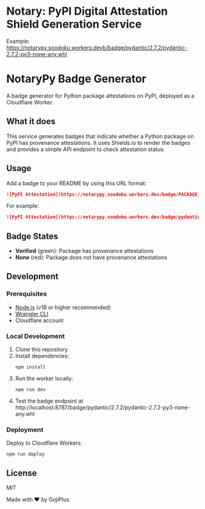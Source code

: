 # Notary: PyPI Digital Attestation Shield Generation Service

Example: https://notarypy.soodoku.workers.devb/badge/pydantic/2.7.2/pydantic-2.7.2-py3-none-any.whl

# NotaryPy Badge Generator

A badge generator for Python package attestations on PyPI, deployed as a Cloudflare Worker.

## What it does

This service generates badges that indicate whether a Python package on PyPI has provenance attestations. It uses Shields.io to render the badges and provides a simple API endpoint to check attestation status.

## Usage

Add a badge to your README by using this URL format:

```markdown
![PyPI Attestation](https://notarypy.soodoku.workers.dev/badge/PACKAGE_NAME/VERSION/FILENAME)
```

For example:

```markdown
![PyPI Attestation](https://notarypy.soodoku.workers.dev/badge/pydantic/2.7.2/pydantic-2.7.2-py3-none-any.whl)
```

## Badge States

- **Verified** (green): Package has provenance attestations
- **None** (red): Package does not have provenance attestations

## Development

### Prerequisites

- [Node.js](https://nodejs.org/) (v18 or higher recommended)
- [Wrangler CLI](https://developers.cloudflare.com/workers/wrangler/install-and-update/)
- Cloudflare account

### Local Development

1. Clone this repository
2. Install dependencies:
   ```
   npm install
   ```
3. Run the worker locally:
   ```
   npm run dev
   ```
4. Test the badge endpoint at http://localhost:8787/badge/pydantic/2.7.2/pydantic-2.7.2-py3-none-any.whl

### Deployment

Deploy to Cloudflare Workers:

```
npm run deploy
```

## License

MIT

Made with ❤️ by GojiPlus
